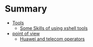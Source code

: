 # Summary

- [Tools](./SUMMARY.md)
  - [Some Skills of using xshell tools](./tools/xshell-skill.md)
- [point of view](./SUMMARY.md)
  - [Huawei and telecom operators](./pointofview/huawei-and-operators.md)
